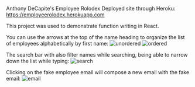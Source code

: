 Anthony DeCapite's Employee Rolodex 
Deployed site through Heroku: https://employeerolodex.herokuapp.com

This project was used to demonstrate function writing in React. 


You can use the arrows at the top of the name heading to organize the list of employees alphabetically by first name:
![unordered](https://user-images.githubusercontent.com/77472956/123013362-140cc800-d392-11eb-9659-9892da73d31c.png)
![ordered](https://user-images.githubusercontent.com/77472956/123013427-33a3f080-d392-11eb-92a7-fa62eaf75352.png)

The search bar with also filter names while searching, being able to narrow down the list while typing:
![search](https://user-images.githubusercontent.com/77472956/123013492-5504dc80-d392-11eb-8390-581e367aeb3c.png)

Clicking on the fake employee email will compose a new email with the fake email: 
![email](https://user-images.githubusercontent.com/77472956/123013630-91d0d380-d392-11eb-90b8-4aac2945c242.png)

